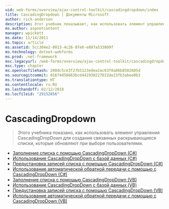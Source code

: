 ```yaml
---
uid: web-forms/overview/ajax-control-toolkit/cascadingdropdown/index
title: CascadingDropdown | Документы Microsoft
author: rick-anderson
description: Этот учебник показывает, как использовать элемент управления CascadingDropDown для создания связанных раскрывающегося списка перечислены обновления, при выборе пользователями.
ms.author: aspnetcontent
manager: wpickett
ms.date: 11/14/2011
ms.topic: article
ms.assetid: 5cc304e2-0013-4c26-8fe6-e897a533809f
ms.technology: dotnet-webforms
ms.prod: .net-framework
msc.legacyurl: /web-forms/overview/ajax-control-toolkit/cascadingdropdown
msc.type: chapter
ms.openlocfilehash: 200dc5ce3f27b5123edea2ac63f0a86b8502605d
ms.sourcegitcommit: 016f4d58663bcd442930227022de23fb3abee0b3
ms.translationtype: HT
ms.contentlocale: ru-RU
ms.lasthandoff: 02/12/2018
ms.locfileid: "29152856"
---
```

<a name="cascadingdropdown"></a>CascadingDropdown
====================
> Этого учебника показано, как использовать элемент управления CascadingDropDown для создания связанных раскрывающиеся списки, которые обновляют при выборе пользователями.


- [Заполнение списка с помощью CascadingDropDown (C#)](filling-a-list-using-cascadingdropdown-cs.md)
- [Использование CascadingDropDown с базой данных (C#)](using-cascadingdropdown-with-a-database-cs.md)
- [Предустановка записей списка с помощью CascadingDropDown (C#)](presetting-list-entries-with-cascadingdropdown-cs.md)
- [Использование автоматической обратной передачи с помощью с CascadingDropDown (C#)](using-auto-postback-with-cascadingdropdown-cs.md)
- [Заполнение списка с помощью CascadingDropDown (VB)](filling-a-list-using-cascadingdropdown-vb.md)
- [Использование CascadingDropDown с базой данных (VB)](using-cascadingdropdown-with-a-database-vb.md)
- [Предустановка записей списка с помощью CascadingDropDown (VB)](presetting-list-entries-with-cascadingdropdown-vb.md)
- [Использование автоматической обратной передачи с помощью с CascadingDropDown (VB)](using-auto-postback-with-cascadingdropdown-vb.md)
